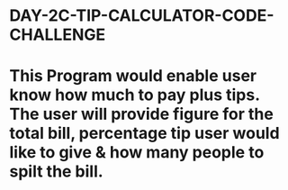 # DAY-2C-TIP-CALCULATOR-CODE-CHALLENGE

# This Program would enable user know how much to pay plus tips. The user will provide  figure for the total bill, percentage tip user would like to give &amp; how many people to spilt the bill.
